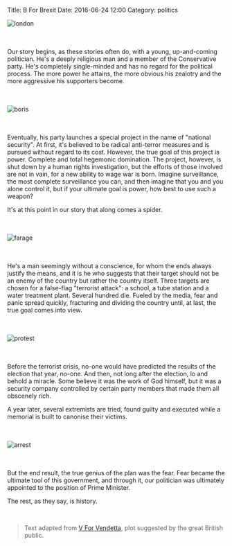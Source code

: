 Title: B For Brexit
Date: 2016-06-24 12:00
Category: politics

![london](http://i.imgur.com/2LYFN8Y.jpg)
</br>
</br>
</br>

Our story begins, as these stories often do, with a young, up-and-coming politician.
He's a deeply religious man and a member of the Conservative party. He's completely single-minded and has no regard for the political process. The more power he attains, the more obvious his zealotry and the more aggressive his supporters become.
</br>
</br>
</br>

![boris](http://i.imgur.com/9BgWR07.jpg)
</br>
</br>
</br>

Eventually, his party launches a special project in the name of "national security". At first, it's believed to be radical anti-terror measures and is pursued without regard to its cost. However, the true goal of this project is power. Complete and total hegemonic domination.
The project, however, is shut down by a human rights investigation, but the efforts of those involved are not in vain, for a new ability to wage war is born. Imagine surveillance, the most complete surveillance you can, and then imagine that you and you alone control it, but if your ultimate goal is power, how best to use such a weapon?

It's at this point in our story that along comes a spider.
</br>
</br>
</br>

![farage](http://i.imgur.com/ehS88Kg.jpg)
</br>
</br>
</br>

He's a man seemingly without a conscience, for whom the ends always justify the means, and it is he who suggests that their target should not be an enemy of the country but rather the country itself. Three targets are chosen for a false-flag "terrorist attack": a school, a tube station and a water treatment plant. 
Several hundred die. Fueled by the media, fear and panic spread quickly, fracturing and dividing the country until, at last, the true goal comes into view. 
</br>
</br>
</br>

![protest](http://i.imgur.com/1t7ONFt.jpg)
</br>
</br>
</br>

Before the terrorist crisis, no-one would have predicted the results of the election that year, no-one. And then, not long after the election, lo and behold a miracle. Some believe it was the work of God himself, but it was a security company controlled by certain party members that made them all obscenely rich.

A year later, several extremists are tried, found guilty and executed while a memorial is built to canonise their victims.
</br>
</br>
</br>

![arrest](http://i.imgur.com/ycjQIAc.jpg)
</br>
</br>
</br>

 But the end result, the true genius of the plan was the fear. Fear became the ultimate tool of this government, and through it, our politician was ultimately appointed to the position of Prime Minister.

The rest, as they say, is history.

</br>


> Text adapted from [V For Vendetta](http://www.imdb.com/title/tt0434409/), plot suggested by the great British public.
